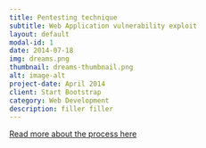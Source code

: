 ```yaml
---
title: Pentesting technique
subtitle: Web Application vulnerability exploit
layout: default
modal-id: 1
date: 2014-07-18
img: dreams.png
thumbnail: dreams-thumbnail.png
alt: image-alt
project-date: April 2014
client: Start Bootstrap
category: Web Development
description: filler filler
---
```

<!-- OR using HTML -->
<a href="/_posts/_pages/vulnassessmentproj.html">Read more about the process here</a>
